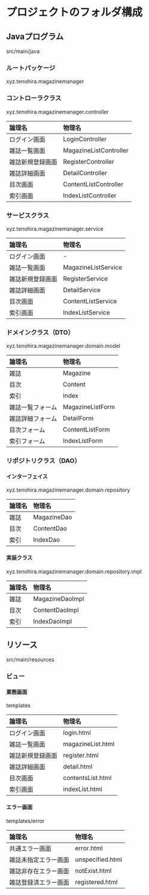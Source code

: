 # プロジェクトのフォルダ構成

## Javaプログラム
src/main/java

### ルートパッケージ
xyz.tenohira.magazinemanager

### コントローラクラス
xyz.tenohira.magazinemanager.controller

|論理名|物理名|
|:--|:--| 
|ログイン画面|LoginController|
|雑誌一覧画面|MagazineListController|
|雑誌新規登録画面|RegisterController|
|雑誌詳細画面|DetailController|
|目次画面|ContentListController|
|索引画面|IndexListController|

### サービスクラス
xyz.tenohira.magazinemanager.service

|論理名|物理名|
|:--|:--| 
|ログイン画面|-|
|雑誌一覧画面|MagazineListService|
|雑誌新規登録画面|RegisterService|
|雑誌詳細画面|DetailService|
|目次画面|ContentListService|
|索引画面|IndexListService|

### ドメインクラス（DTO）
xyz.tenohira.magazinemanager.domain.model

|論理名|物理名|
|:--|:--| 
|雑誌|Magazine|
|目次|Content|
|索引|Index|
|雑誌一覧フォーム|MagazineListForm|
|雑誌詳細フォーム|DetailForm|
|目次フォーム|ContentListForm|
|索引フォーム|IndexListForm|

### リポジトリクラス（DAO）
#### インターフェイス
xyz.tenohira.magazinemanager.domain.repository

|論理名|物理名|
|:--|:--| 
|雑誌|MagazineDao|
|目次|ContentDao|
|索引|IndexDao|

#### 実装クラス
xyz.tenohira.magazinemanager.domain.repository.impl

|論理名|物理名|
|:--|:--| 
|雑誌|MagazineDaoImpl|
|目次|ContentDaoImpl|
|索引|IndexDaoImpl|

## リソース
src/main/resources

### ビュー

#### 業務画面
templates

|論理名|物理名|
|:--|:--| 
|ログイン画面|login.html|
|雑誌一覧画面|magazineList.html|
|雑誌新規登録画面|register.html|
|雑誌詳細画面|detail.html|
|目次画面|contentsList.html|
|索引画面|indexList.html|

#### エラー画面
templates/error

|論理名|物理名|
|:--|:--| 
|共通エラー画面|error.html|
|雑誌未指定エラー画面|unspecified.html|
|雑誌非存在エラー画面|notExist.html|
|雑誌登録済エラー画面|registered.html|
